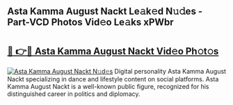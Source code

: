 ## Asta Kamma August Nackt Le𝚊k𝚎d N𝚞𝚍es - Part-VCD Photos Vid𝚎o Le𝚊ks xPWbr

# <h2><a href="http://fb2ugj.evod.top/?m=Asta+Kamma+August+Nackt">🔗 👉🔴 Asta Kamma August Nackt Vid𝚎o Ph𝚘t𝚘s</a></h2>

[![Asta Kamma August Nackt N𝚞d𝚎s](https://i.imgur.com/8V9OHl7.gif)](http://fb2ugj.evod.top/?m=Asta+Kamma+August+Nackt)
Digital personality Asta Kamma August Nackt specializing in dance and lifestyle content on social platforms. Asta Kamma August Nackt is a well-known public figure, recognized for his distinguished career in politics and diplomacy. 
